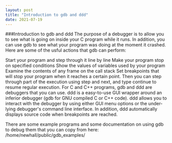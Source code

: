 ```yaml
---
layout: post
title: "Introduction to gdb and ddd"
date: 2021-07-19
---
```


###Introduction to gdb and ddd
The purpose of a debugger is to allow you to see what is going on inside your C program while it runs. In addition, you can use gdb to see what your program was doing at the moment it crashed.
Here are some of the usful actions that gdb can perform:

Start your program and step through it line by line
Make your program stop on specified conditions
Show the values of variables used by your program
Examine the contents of any frame on the call stack
Set breakpoints that will stop your program when it reaches a certain point. Then you can step through part of the execution using step and next, and type continue to resume regular execution.
For C and C++ programs, gdb and ddd are debuggers that you can use. ddd is a easy-to-use GUI wrapper around an inferior debugger (gdb for GNU compiled C or C++ code). ddd allows you to interact with the debugger by using either GUI menu options or the under-lying debugger's command line interface. In addition, ddd automatically displays source code when breakpoints are reached.

There are some example programs and some documentation on using gdb to debug them that you can copy from here: /home/newhall/public/gdb_examples/

